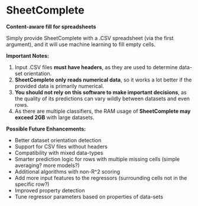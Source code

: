 # SheetComplete
**Content-aware fill for spreadsheets**


Simply provide SheetComplete with a .CSV spreadsheet (via the first argument), and it will use machine learning to fill empty cells.

**Important Notes:**

1. Input .CSV files **must have headers**, as they are used to determine data-set orientation.
2. **SheetComplete only reads numerical data**, so it works a lot better if the provided data is primarily numerical.
3. **You should not rely on this software to make important decisions**, as the quality of its predictions can vary wildly between datasets and even rows.
4. As there are multiple classifiers, the RAM usage of **SheetComplete may exceed 2GB** with large datasets.

**Possible Future Enhancements:**
* Better dataset orientation detection
* Support for CSV files without headers
* Compatibility with mixed data-types
* Smarter prediction logic for rows with multiple missing cells (simple averaging? more models?)
* Additional algorithms with non-R^2 scoring
* Add more input features to the regressors (surrounding cells not in the specific row?)
* Improved property detection
* Tune regressor parameters based on properties of data-sets
